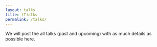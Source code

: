 ```yaml
---
layout: talks
title: (T)alks
permalink: /talks/
---
```


We will post the all talks (past and upcoming) with as much details as possible here.
